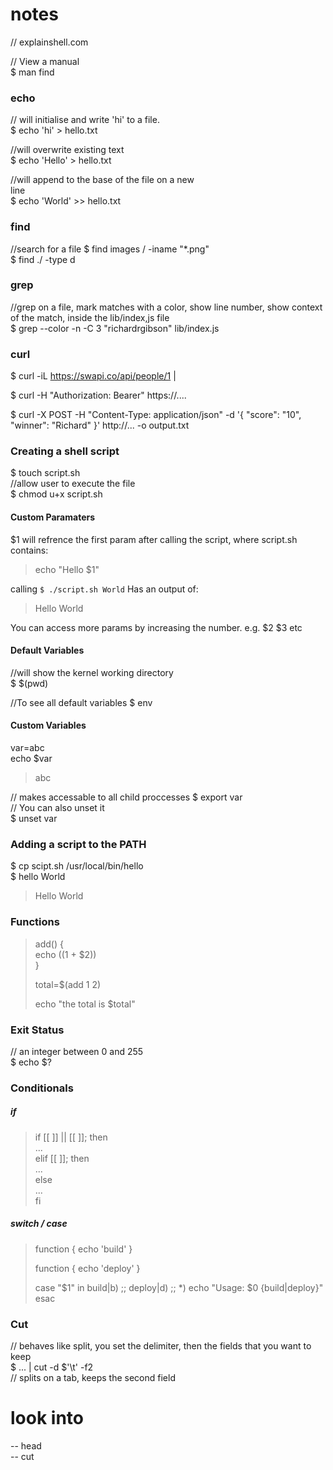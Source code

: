 
# notes
// explainshell.com

// View a manual  
$ man find 

### echo
// will initialise and write 'hi' to a file.   
$ echo 'hi' > hello.txt

//will overwrite existing text  
$ echo 'Hello' > hello.txt

//will append to the base of the file on a new  
line  
$ echo 'World' >> hello.txt

### find
//search for a file
$ find images / -iname "\*.png"  
$ find ./ -type d  

### grep
//grep on a file, mark matches with a color, show line number, show context of the match, inside the lib/index,js file  
$ grep --color -n -C 3 "richardrgibson" lib/index.js

### curl
$ curl -iL https://swapi.co/api/people/1 |

$ curl -H "Authorization: Bearer" https://....

$ curl -X POST -H "Content-Type: application/json" -d '{ "score": "10", "winner": "Richard" }' http://... -o output.txt 


### Creating a shell script
$ touch script.sh  
//allow user to execute the file  
$ chmod u+x script.sh

#### Custom Paramaters
$1 will refrence the first param after calling the script, where script.sh contains:  
> echo "Hello $1" 

calling `$ ./script.sh World` Has an output of:  
> Hello World

You can access more params by increasing the  number. e.g. $2 $3 etc 

#### Default Variables
//will show the kernel working directory  
$ $(pwd)

//To see all default variables 
$ env

#### Custom Variables
var=abc   
echo $var  
> abc  

// makes accessable to all child proccesses
$ export var  
// You can also unset it  
$ unset var  



### Adding a script to the PATH
$ cp scipt.sh /usr/local/bin/hello  
$ hello World  
> Hello World
  

### Functions
>add() {  
> echo $(($1 + $2))  
>}  
>
>total=$(add 1 2)
>
>echo "the total is $total"

### Exit Status
// an integer between 0 and 255  
$ echo $?

### Conditionals
##### if
> if [[  ]] || [[ ]]; then  
>  ...  
> elif [[  ]]; then   
>  ...  
> else  
>  ...  
> fi  

##### switch / case
> function {
>   echo 'build'
> }
> 
> function {
>   echo 'deploy'
> }
> 
> case "$1" in
>   build|b)
>     ;;
>   deploy|d)
>     ;;
>   *)
>     echo "Usage: $0 {build|deploy}"
> esac


### Cut
// behaves like split, you set the delimiter, then the fields that you want to keep    
$ ... | cut -d $'\t' -f2  
// splits on a tab, keeps the second field



# look into 
-- head  
-- cut  
